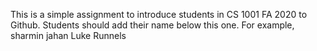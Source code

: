 This is a simple assignment to introduce students in CS 1001 FA 2020 to Github. Students should add their name below this one. For example,
sharmin jahan
Luke Runnels
